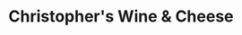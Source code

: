---
title: "Christopher's Wine & Cheese"
url: /blowing-rock/christophers-wine-und-cheese/
shop: Getränke
---